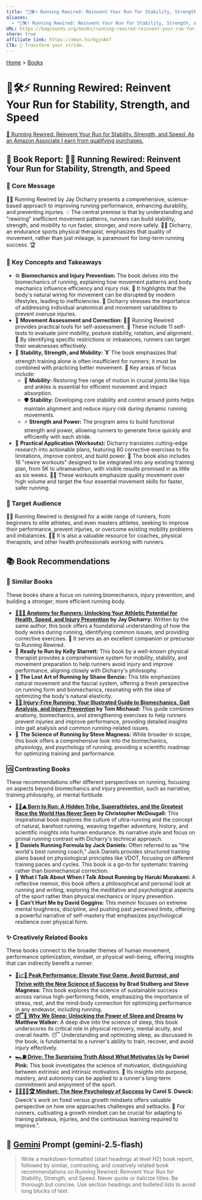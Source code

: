 ```yaml
---
title: "🏃🛠️⚡ Running Rewired: Reinvent Your Run for Stability, Strength, and Speed"
aliases:
  - "🏃🛠️⚡ Running Rewired: Reinvent Your Run for Stability, Strength, and Speed"
URL: https://bagrounds.org/books/running-rewired-reinvent-your-run-for-stability-strength-and-speed
share: true
affiliate link: https://amzn.to/4gjnAn7
CTA: 💪 Transform your stride.
---
```

[Home](../index.md) > [Books](./index.md)  
# 🏃🛠️⚡ Running Rewired: Reinvent Your Run for Stability, Strength, and Speed  
[🛒 Running Rewired: Reinvent Your Run for Stability, Strength, and Speed. As an Amazon Associate I earn from qualifying purchases.](https://amzn.to/4gjnAn7)  
  
## 📖 Book Report: 🏃‍♂️ Running Rewired: Reinvent Your Run for Stability, Strength, and Speed  
  
### 📣 Core Message  
  
🏃‍♂️ Running Rewired by Jay Dicharry presents a comprehensive, science-based approach to improving running performance, enhancing durability, and preventing injuries. 💡 The central premise is that by understanding and "rewiring" inefficient movement patterns, runners can build stability, strength, and mobility to run faster, stronger, and more safely. 👨‍⚕️ Dicharry, an endurance sports physical therapist, emphasizes that quality of movement, rather than just mileage, is paramount for long-term running success. 🏆  
  
### 🔑 Key Concepts and Takeaways  
  
* ⚙️ **Biomechanics and Injury Prevention:** The book delves into the biomechanics of running, explaining how movement patterns and body mechanics influence efficiency and injury risk. 🧬 It highlights that the body's natural wiring for movement can be disrupted by modern lifestyles, leading to inefficiencies. 🤕 Dicharry stresses the importance of addressing individual anatomical and movement variabilities to prevent overuse injuries.  
* 📏 **Movement Assessment and Correction:** 🏃‍♂️ Running Rewired provides practical tools for self-assessment. 📝 These include 11 self-tests to evaluate joint mobility, posture stability, rotation, and alignment. 🎯 By identifying specific restrictions or imbalances, runners can target their weaknesses effectively.  
* 💪 **Stability, Strength, and Mobility:** 🏋️ The book emphasizes that strength training alone is often insufficient for runners; it must be combined with practicing better movement. 🔑 Key areas of focus include:  
    * 🤸 **Mobility:** Restoring free range of motion in crucial joints like hips and ankles is essential for efficient movement and impact absorption.  
    * 🛡️ **Stability:** Developing core stability and control around joints helps maintain alignment and reduce injury risk during dynamic running movements.  
    * ⚡ **Strength and Power:** The program aims to build functional strength and power, allowing runners to generate force quickly and efficiently with each stride.  
* 💪 **Practical Application (Workouts):** Dicharry translates cutting-edge research into actionable plans, featuring 80 corrective exercises to fix limitations, improve control, and build power. 📅 The book also includes 16 "rewire workouts" designed to be integrated into any existing training plan, from 5K to ultramarathon, with visible results promised in as little as six weeks. 🏃‍♀️ These workouts emphasize quality movement over high volume and target the four essential movement skills for faster, safer running.  
  
### 🎯 Target Audience  
  
🏃‍♂️ Running Rewired is designed for a wide range of runners, from beginners to elite athletes, and even masters athletes, seeking to improve their performance, prevent injuries, or overcome existing mobility problems and imbalances. 👩‍⚕️ It is also a valuable resource for coaches, physical therapists, and other health professionals working with runners.  
  
## 📚 Book Recommendations  
  
### 🤝 Similar Books  
  
These books share a focus on running biomechanics, injury prevention, and building a stronger, more efficient running body.  
  
* **[🏃‍♀️🦴 Anatomy for Runners: Unlocking Your Athletic Potential for Health, Speed, and Injury Prevention](./anatomy-for-runners-unlocking-your-athletic-potential-for-health-speed-and-injury-prevention.md) by Jay Dicharry:** Written by the same author, this book offers a foundational understanding of how the body works during running, identifying common issues, and providing corrective exercises. 📖 It serves as an excellent companion or precursor to Running Rewired.  
* 📖 **Ready to Run by Kelly Starrett:** This book by a well-known physical therapist provides a comprehensive system for mobility, stability, and movement preparation to help runners avoid injury and improve performance, aligning closely with Dicharry's philosophy.  
* 📖 **The Lost Art of Running by Shane Benzie:** This title emphasizes natural movement and the fascial system, offering a fresh perspective on running form and biomechanics, resonating with the idea of optimizing the body's natural elasticity.  
* **[🏃🤕 Injury-Free Running: Your Illustrated Guide to Biomechanics, Gait Analysis, and Injury Prevention](./injury-free-running-your-illustrated-guide-to-biomechanics-gait-analysis-and-injury-prevention.md) by Tom Michaud:** This guide combines anatomy, biomechanics, and strengthening exercises to help runners prevent injuries and improve performance, providing detailed insights into gait analysis and common running-related issues.  
* 📖 **The Science of Running by Steve Magness:** While broader in scope, this book offers a comprehensive look into the biomechanics, physiology, and psychology of running, providing a scientific roadmap for optimizing training and performance.  
  
### 🆚 Contrasting Books  
  
These recommendations offer different perspectives on running, focusing on aspects beyond biomechanics and injury prevention, such as narrative, training philosophy, or mental fortitude.  
  
* **[🏃‍♂️⛰️ Born to Run: A Hidden Tribe, Superathletes, and the Greatest Race the World Has Never Seen](./born-to-run-a-hidden-tribe-superathletes-and-the-greatest-race-the-world-has-never-seen.md) by Christopher McDougall:** This inspirational book explores the culture of ultra-running and the concept of natural, barefoot running, weaving together adventure, history, and scientific insights into human endurance. Its narrative style and focus on primal running contrast with Dicharry's technical approach.  
* 📖 **Daniels Running Formula by Jack Daniels:** Often referred to as "the world's best running coach," Jack Daniels provides structured training plans based on physiological principles like VDOT, focusing on different training paces and cycles. This book is a go-to for systematic training rather than biomechanical correction.  
* 📖 **What I Talk About When I Talk About Running by Haruki Murakami:** A reflective memoir, this book offers a philosophical and personal look at running and writing, exploring the meditative and psychological aspects of the sport rather than physical mechanics or injury prevention.  
* 📖 **Can't Hurt Me by David Goggins:** This memoir focuses on extreme mental toughness, discipline, and pushing past perceived limits, offering a powerful narrative of self-mastery that emphasizes psychological resilience over physical form.  
  
### ✨ Creatively Related Books  
  
These books connect to the broader themes of human movement, performance optimization, mindset, or physical well-being, offering insights that can indirectly benefit a runner.  
  
* **[🚀📈🧘 Peak Performance: Elevate Your Game, Avoid Burnout, and Thrive with the New Science of Success](./peak-performance-elevate-your-game-avoid-burnout-and-thrive-with-the-new-science-of-success.md) by Brad Stulberg and Steve Magness:** This book explores the science of sustainable success across various high-performing fields, emphasizing the importance of stress, rest, and the mind-body connection for optimizing performance in any endeavor, including running.  
* **[😴💭 Why We Sleep: Unlocking the Power of Sleep and Dreams](./why-we-sleep-unlocking-the-power-of-sleep-and-dreams.md) by Matthew Walker:** A deep dive into the science of sleep, this book underscores its critical role in physical recovery, mental acuity, and overall health. 😴 Understanding and optimizing sleep, as discussed in the book, is fundamental to a runner's ability to train, recover, and avoid injury effectively.  
* **[🏎️⛽ Drive: The Surprising Truth About What Motivates Us](./drive-the-surprising-truth-about-what-motivates-us.md) by Daniel Pink:** This book investigates the science of motivation, distinguishing between extrinsic and intrinsic motivators. 🚀 Its insights into purpose, mastery, and autonomy can be applied to a runner's long-term commitment and enjoyment of the sport.  
* **[🌱🧘🏼‍♀️🏆 Mindset: The New Psychology of Success](./mindset.md) by Carol S. Dweck:** Dweck's work on fixed versus growth mindsets offers valuable perspective on how one approaches challenges and setbacks. 🌱 For runners, cultivating a growth mindset can be crucial for adapting to training plateaus, injuries, and the continuous learning required to improve.".  
  
## 💬 [Gemini](https://gemini.google.com) Prompt (gemini-2.5-flash)  
> Write a markdown-formatted (start headings at level H2) book report, followed by similar, contrasting, and creatively related book recommendations on Running Rewired: Reinvent Your Run for Stability, Strength, and Speed. Never quote or italicize titles. Be thorough but concise. Use section headings and bulleted lists to avoid long blocks of text.